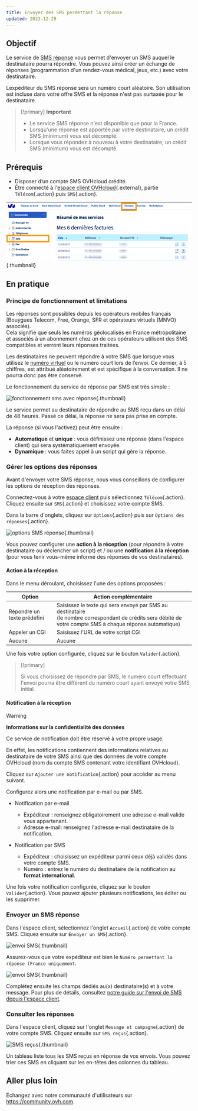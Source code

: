 ```yaml
---
title: Envoyer des SMS permettant la réponse
updated: 2023-12-29
---
```


## Objectif

Le service de [SMS réponse](https://www.ovhcloud.com/fr/sms/marketing/sms-response/) vous permet d'envoyer un SMS auquel le destinataire pourra répondre. Vous pouvez ainsi créer un échange de réponses (programmation d'un rendez-vous médical, jeux, etc.) avec votre destinataire.

Lexpéditeur du SMS réponse sera un numéro court aléatoire. Son utilisation est incluse dans votre offre SMS et la réponse n'est pas surtaxée pour le destinataire.

> [!primary]
> **Important**
>
> - Le service SMS réponse n'est disponible que pour la France.
> - Lorsqu'une réponse est apportée par votre destinataire, un crédit SMS (minimum) vous est décompté.
> - Lorsque vous répondez à nouveau à votre destinataire, un crédit SMS (minimum) vous est décompté.
>

## Prérequis

- Disposer d’un compte SMS OVHcloud crédité.
- Être connecté à l'[espace client OVHcloud](https://www.ovh.com/auth?onsuccess=https%3A%2F%2Fwww.ovhtelecom.fr%2Fmanager&ovhSubsidiary=fr){.external}, partie `Télécom`{.action} puis `SMS`{.action}.

![espace client Telecom SMS](/pages/assets/screens/control_panel/product-selection/telecom/tpl-telecom-03-fr-sms.png){.thumbnail}

## En pratique

### Principe de fonctionnement et limitations

Les réponses sont possibles depuis les opérateurs mobiles français (Bouygues Telecom, Free, Orange, SFR et opérateurs virtuels (MNVO) associés).<br>
Cela signifie que seuls les numéros géolocalisés en France métropolitaine et associés à un abonnement chez un de ces opérateurs utilisent des SMS compatibles et verront leurs réponses traitées.

Les destinataires ne peuvent répondre à votre SMS que lorsque vous utilisez le [numéro virtuel](https://www.ovhcloud.com/fr/sms/virtual-numbers/) ou le numéro court lors de l’envoi. Ce dernier, à 5 chiffres, est attribué aléatoirement et est spécifique à la conversation. Il ne pourra donc pas être conservé.

Le fonctionnement du service de réponse par SMS est très simple :

![fonctionnement sms avec réponse](images/SMSreponse.png){.thumbnail}

Le service permet au destinataire de répondre au SMS reçu dans un délai de 48 heures. Passé ce délai, la réponse ne sera pas prise en compte.

La réponse (si vous l'activez) peut être ensuite :

- **Automatique** et **unique** : vous définissez une réponse (dans l'espace client) qui sera systématiquement envoyée.
- **Dynamique** : vous faites appel à un script qui gère la réponse.

### Gérer les options des réponses

Avant d'envoyer votre SMS réponse, nous vous conseillons de configurer les options de réception des réponses.

Connectez-vous à votre [espace client](https://www.ovh.com/auth/?action=gotomanager&from=https://www.ovh.com/fr/&ovhSubsidiary=fr) puis sélectionnez `Télécom`{.action}. Cliquez ensuite sur `SMS`{.action} et choisissez votre compte SMS.

Dans la barre d'onglets, cliquez sur `Options`{.action} puis sur `Options des réponses`{.action}.

![options SMS réponse](images/SMSreponse-options.png){.thumbnail}

Vous pouvez configurer une **action à la réception** (pour répondre à votre destinataire ou déclencher un script) et / ou une **notification à la réception** (pour vous tenir vous-même informé des réponses de vos destinataires).

#### Action à la réception

Dans le menu déroulant, choisissez l'une des options proposées :

| Option | Action complémentaire |
|---|---|
| Répondre un texte prédéfini | Saisissez le texte qui sera envoyé par SMS au destinataire<br>(le nombre correspondant de crédits sera débité de votre compte SMS à chaque réponse automatique) |
| Appeler un CGI | Saisissez l'URL de votre script CGI |
| Aucune | Aucune |

Une fois votre option configurée, cliquez sur le bouton `Valider`{.action}.

> [!primary]
>
> Si vous choisissez de répondre par SMS, le numéro court effectuant l'envoi pourra être différent du numéro court ayant envoyé votre SMS initial.

#### Notification à la réception

> [!warning]
> **Informations sur la confidentialité des données**
> 
> Ce service de notification doit être réservé à votre propre usage.
>
> En effet, les notifications contiennent des informations relatives au destinataire de votre SMS ainsi que des données de votre compte OVHcloud (nom du compte SMS contenant votre identifiant OVHcloud).

Cliquez sur `Ajouter une notification`{.action} pour accéder au menu suivant.

Configurez alors une notification par e-mail ou par SMS.

- Notification par e-mail
    - Expéditeur : renseignez obligatoirement une adresse e-mail valide vous appartenant.
    - Adresse e-mail: renseignez l'adresse e-mail destinataire de la notification.

- Notification par SMS
    - Expéditeur : choisissez un expéditeur parmi ceux déjà validés dans votre compte SMS.
    - Numéro : entrez le numéro du destinataire de la notification au **format international**.

Une fois votre notification configurée, cliquez sur le bouton `Valider`{.action}. Vous pouvez ajouter plusieurs notifications, les éditer ou les supprimer.

### Envoyer un SMS réponse

Dans l'espace client, sélectionnez l'onglet `Accueil`{.action} de votre compte SMS. Cliquez ensuite sur `Envoyer un SMS`{.action}.

![envoi SMS](images/SMSreponse-envoi.png){.thumbnail}

Assurez-vous que votre expéditeur est bien le `Numéro permettant la réponse (France uniquement`.

![envoi SMS](images/SMSreponse-expediteur.png){.thumbnail}

Complétez ensuite les champs dédiés au(x) destinataire(s) et à votre message. Pour plus de détails, consultez [notre guide sur l'envoi de SMS depuis l'espace client](/pages/web_cloud/messaging/sms/envoyer_des_sms_depuis_mon_espace_client).

### Consulter les réponses

Dans l'espace client, cliquez sur l'onglet `Message et campagne`{.action} de votre compte SMS. Cliquez ensuite sur `SMS reçus`{.action}.

![SMS reçus](images/SMSreponse-recus.png){.thumbnail}

Un tableau liste tous les SMS reçus en réponse de vos envois. Vous pouvez trier ces SMS en cliquant sur les en-têtes des colonnes du tableau.

## Aller plus loin

Échangez avec notre communauté d'utilisateurs sur <https://community.ovh.com>.
